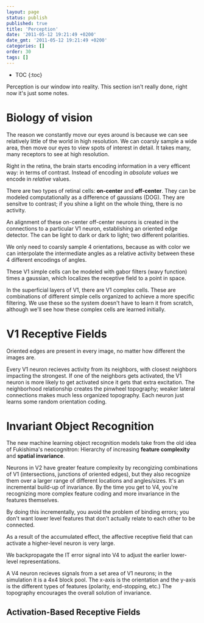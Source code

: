 ```yaml
---
layout: page
status: publish
published: true
title: 'Perception'
date: '2011-05-12 19:21:49 +0200'
date_gmt: '2011-05-12 19:21:49 +0200'
categories: []
order: 30
tags: []
---
```


* TOC
{:toc}

Perception is our window into reality. This section isn't really done, right now it's just some notes.

# Biology of vision

The reason we constantly move our eyes around is because we can see relatively little of the world in high resolution. We can coarsly sample a wide area, then move our eyes to view spots of interest in detail. It takes many, many receptors to see at high resolution.

Right in the retina, the brain starts encoding information in a very efficent way: in terms of contrast. Instead of encoding in *absolute values* we encode in *relative* values. 

There are two types of retinal cells: **on-center** and **off-center**. They can be modeled computationally as a difference of gaussians (DOG). They are sensitve to contrast; if you shine a light on the whole thing, there is no activity.

An alignment of these on-center off-center neurons is created in the connections to a particular V1 neuron, establishing an oriented edge detector. The can be light to dark or dark to light; two different polarities.

We only need to coarsly sample 4 orientations, because as with color we can interpolate the intermediate angles as a relative activity between these 4 different encodings of angles. 

These V1 simple cells can be modeled with gabor filters (wavy function) times a gaussian, which localizes the receptive field to a point in space.

In the superficial layers of V1, there are V1 complex cells. These are combinations of different simple cells organized to achieve a more specific filtering. We use these so the system doesn't have to learn it from scratch, although we'll see how these complex cells are learned initially.

# V1 Receptive Fields

Oriented edges are present in every image, no matter how different the images are.

Every V1 neuron recieves activity from its neighbors, with closest neighbors impacting the strongest. If one of the neighbors gets activated, the V1 neuron is more likely to get activated since it gets that extra excitation. The neighborhood relationship creates the pinwheel topography; weaker lateral connections makes much less organized topography. Each neuron just learns some random orientation coding.

# Invariant Object Recognition

The new machine learning object recognition models take from the old idea of Fukishima's neocognitron: Hierarchy of increasing **feature complexity** and **spatial invariance**.

Neurons in V2 have greater feature complexity by recongizing combinations of V1 (intersections, junctions of oriented edges), but they also recognize them over a larger range of different locations and angles/sizes. It's an incremental build-up of invariance. By the time you get to V4, you're recognizing more complex feature coding and more invariance in the features themselves. 

By doing this incrementally, you avoid the problem of binding errors; you don't want lower level features that don't actually relate to each other to be connected.

As a result of the accumulated effect, the affective receptive field that can activate a higher-level neuron is very large.

We backpropagate the IT error signal into V4 to adjust the earlier lower-level representations.

A V4 neuron recieves signals from a set area of V1 neurons; in the simulation it is a 4x4 block pool. The x-axis is the orientation and the y-axis is the different types of features (polarity, end-stopping, etc.) The topography encourages the overall solution of invariance. 

## Activation-Based Receptive Fields

